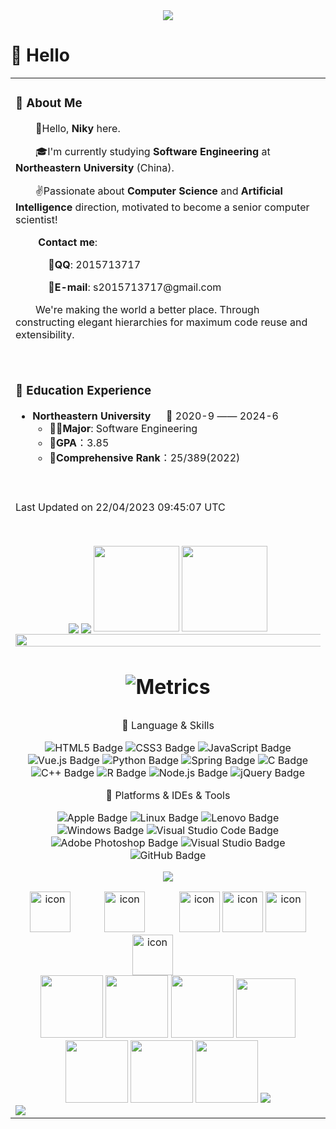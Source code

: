 <div align="center">

  <!-- Snake Code Contribution Map 贪吃蛇代码贡献图 -->
  <img src="https://cdn.jsdelivr.net/gh/sun0225SUN/sun0225SUN/profile-snake-contrib/github-contribution-grid-snake-dark.svg" />

</div>

#  🙋 Hello
<table>
<tr><td>

<!-- About me 关于我 -->
### 🤺 About Me
  
<p>&emsp;&emsp;👋Hello, <b>Niky</b> here.</p>
<p>&emsp;&emsp;🎓️I'm currently studying <b>Software Engineering</b> at <b>Northeastern University </b>(China).</p>
<p>&emsp;&emsp;✌Passionate about <b>Computer Science</b> and <b>Artificial Intelligence</b> direction, motivated to become a senior computer scientist!</p>
<p>&emsp;&emsp; <b>Contact me</b>:
<p>&emsp;&emsp;&emsp; <b>🐧QQ</b>: 2015713717
<p>&emsp;&emsp;&emsp; <b>📧E-mail</b>: s2015713717@gmail.com

<p>&emsp;&emsp;We're making the world a better place. Through constructing elegant hierarchies for maximum code reuse and extensibility.</p>
<div>&emsp;</div>
</td></tr>

<tr>
<td>

### 🏢 Education Experience

- **Northeastern University** &emsp; 📌 2020-9 —— 2024-6
  - **👨‍💻Major**: Software Engineering
  - **🏅GPA**：3.85
  - **🥇Comprehensive Rank**：25/389(2022)
<div>&emsp;</div>
</td>
</tr>

<tr><td>

<p>Last Updated on 22/04/2023 09:45:07 UTC<p>&emsp;



<div align="center" >

<!-- github-readme-streak-stats 连续提交代码天数记录 -->
<img align="center" src="https://github-readme-streak-stats.herokuapp.com/?user=5SSjw&theme=dark&hide_border=true" />
<!-- GitHub 奖杯🏆 -->
<img align="center" src="https://github-profile-trophy.vercel.app/?username=5SSjw&theme=gruvbox&row=1&column=7&no-frame=true&no-bg=true" />

<!-- GitHub 数据统计 -->
<img height="137px" src="https://github-readme-stats-git-masterrstaa-rickstaa.vercel.app/api?username=5SSjw&hide_title=true&hide_border=true&show_icons=trueline_height=21&text_color=000&icon_color=000&bg_color=0,ea6161,ffc64d,fffc4d,52fa5a&theme=graywhite" />
<img height="137px" src="https://github-readme-stats-git-masterrstaa-rickstaa.vercel.app/api/top-langs/?username=5SSjw&hide_title=true&hide_border=true&layout=compact&langs_count=6&text_color=000&icon_color=fff&bg_color=0,52fa5a,4dfcff,c64dff&theme=graywhite" />

<!-- Awesome repo 比较好的仓库-->
<!--<a href="https://github.com/wanghanbinpanda/Streamlit-Documentation-Chinese">
<img src="https://github-readme-stats-git-masterrstaa-rickstaa.vercel.app/api/pin/?username=wanghanbinpanda&repo=Streamlit-Documentation-Chinese&theme=dark&bg_color=121212&hide_border=true" /></a>
<a href="https://github.com/5SSjw/Star-village-volunteer">
<img src="https://github-readme-stats-git-masterrstaa-rickstaa.vercel.app/api/pin/?username=5SSjw&repo=Star-village-volunteer&theme=dark&bg_color=121212&hide_border=true" /></a><br><br>-->

<img width="200%" src="https://cdn.jsdelivr.net/gh/sun0225SUN/sun0225SUN/assets/images/hr.gif" />
<h1 style="text-align:center"> 

![Metrics](https://metrics.lecoq.io/5SSjw?template=classic&isocalendar=1&languages=1&base=header%2C%20activity%2C%20community%2C%20repositories%2C%20metadata&base.indepth=false&base.hireable=false&base.skip=false&isocalendar=false&isocalendar.duration=half-year&languages=false&languages.limit=8&languages.threshold=0%25&languages.other=false&languages.colors=github&languages.sections=most-used&languages.indepth=false&languages.analysis.timeout=15&languages.analysis.timeout.repositories=7.5&languages.categories=markup%2C%20programming&languages.recent.categories=markup%2C%20programming&languages.recent.load=300&languages.recent.days=14&config.timezone=Asia%2FShanghai)

</h1>


<!--  skill badge 技能徽章 -->



💪 Language & Skills

![HTML5 Badge](https://img.shields.io/badge/HTML5-E34F26?logo=html5&logoColor=fff&style=flat)
![CSS3 Badge](https://img.shields.io/badge/CSS3-1572B6?logo=css3&logoColor=fff&style=flat)
![JavaScript Badge](https://img.shields.io/badge/JavaScript-F7DF1E?logo=javascript&logoColor=000&style=flat)
![Vue.js Badge](https://img.shields.io/badge/Vue.js-4FC08D?logo=vuedotjs&logoColor=fff&style=flat)
![Python Badge](https://img.shields.io/badge/Python-3776AB?logo=python&logoColor=fff&style=flat)
![Spring Badge](https://img.shields.io/badge/Spring-6DB33F?logo=spring&logoColor=fff&style=flat)
![C Badge](https://img.shields.io/badge/C-A8B9CC?logo=c&logoColor=fff&style=flat)
![C++ Badge](https://img.shields.io/badge/C%2B%2B-00599C?logo=cplusplus&logoColor=fff&style=flat)
![R Badge](https://img.shields.io/badge/R-276DC3?logo=r&logoColor=fff&style=flat)
![Node.js Badge](https://img.shields.io/badge/Node.js-393?logo=nodedotjs&logoColor=fff&style=flat)
![jQuery Badge](https://img.shields.io/badge/jQuery-0769AD?logo=jquery&logoColor=fff&style=flat)


🧰  Platforms & IDEs & Tools 

![Apple Badge](https://img.shields.io/badge/Apple-181717?logo=apple&logoColor=fff&style=flat)
![Linux Badge](https://img.shields.io/badge/Linux-FCC624?logo=linux&logoColor=000&style=flat)
![Lenovo Badge](https://img.shields.io/badge/Lenovo-E2231A?logo=lenovo&logoColor=fff&style=flat)
![Windows Badge](https://img.shields.io/badge/Windows-0078D6?logo=windows&logoColor=fff&style=flat)
![Visual Studio Code Badge](https://img.shields.io/badge/Visual%20Studio%20Code-007ACC?logo=visualstudiocode&logoColor=fff&style=flat)
![Adobe Photoshop Badge](https://img.shields.io/badge/Adobe%20Photoshop-31A8FF?logo=adobephotoshop&logoColor=fff&style=flat)
![Visual Studio Badge](https://img.shields.io/badge/Visual%20Studio-5C2D91?logo=visualstudio&logoColor=fff&style=flat)
![GitHub Badge](https://img.shields.io/badge/GitHub-181717?logo=github&logoColor=fff&style=flat)

<!-- programming tool icon 编程工具图标 -->
<img src="https://skillicons.dev/icons?i=idea,ps,ai,pr,c,cpp,js,discord,twitter,instagram,git" /><br>

<!-- svg -->

<img src="https://techstack-generator.vercel.app/js-icon.svg" alt="icon" width="65" style="width: 65px; height: 65px; margin-right: 50px; margin-bottom: 0px;" />
<img src="https://techstack-generator.vercel.app/mysql-icon.svg" alt="icon" width="65" style="width: 65px; height: 65px; margin-right: 50px; margin-bottom: 0px;" />
<img src="https://techstack-generator.vercel.app/redux-icon.svg" alt="icon" width="65" style="width: 65px; height: 65px; margin-right: 0px; margin-bottom: 0px;" />
<img src="https://techstack-generator.vercel.app/java-icon.svg" alt="icon" width="65" style="width: 65px; height: 65px; margin-right: 0px; margin-bottom: 0px;" />
<img src="https://techstack-generator.vercel.app/eslint-icon.svg" alt="icon" width="65" style="width: 65px; height: 65px; margin-right: 0px; margin-bottom: 0px;" />
<img src="https://techstack-generator.vercel.app/nginx-icon.svg" alt="icon" width="65" style="width: 65px; height: 65px; margin-right: 50px; margin-bottom: 0px;" /><br>

<!-- gif -->
<img height="100" width="100" src="https://cdn.jsdelivr.net/gh/sun0225SUN/sun0225SUN/assets/images/html.webp">
<img height="100" width="100" src="https://cdn.jsdelivr.net/gh/sun0225SUN/sun0225SUN/assets/images/cssgif.webp">
<img height="100" width="100" src="https://cdn.jsdelivr.net/gh/sun0225SUN/sun0225SUN/assets/images/vscode.webp">
<img height="95" width="95" src="https://cdn.jsdelivr.net/gh/sun0225SUN/sun0225SUN/assets/images/vue.webp">
<img height="100" width="100" src="https://cdn.jsdelivr.net/gh/sun0225SUN/sun0225SUN/assets/images/python.webp">
<img height="100" width="100" src="https://cdn.jsdelivr.net/gh/sun0225SUN/sun0225SUN/assets/images/js.webp">
<img height="100" width="100" src="https://cdn.jsdelivr.net/gh/sun0225SUN/sun0225SUN/assets/images/github.webp">
<img src="https://cdn.jsdelivr.net/gh/sun0225SUN/sun0225SUN/assets/images/icon.png" /></div>
<img src="https://cdn.jsdelivr.net/gh/sun0225SUN/sun0225SUN/assets/images/rocket.png"/></div>

